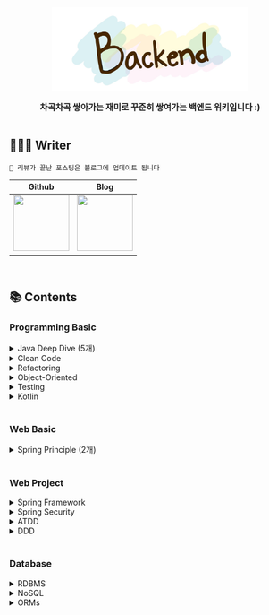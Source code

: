 


<p align="center">
    <img src="Backend.png" width="70%" height="70%"/>
</p>

<div align="center" style="font-size: 15px; font-weight: bold">차곡차곡 쌓아가는 재미로 꾸준히 쌓여가는 백엔드 위키입니다 :)</div>

<br>

## 👨🏻‍💻 Writer
`📢 리뷰가 끝난 포스팅은 블로그에 업데이트 됩니다`

| Github | Blog |
|------|-----|
 [<img src="https://avatars.githubusercontent.com/u/59248326?v=4" width="100" height="100">](https://github.com/giibeom) | [<img src="https://tistory4.daumcdn.net/tistory/4721195/attach/f2dd826f6a374fcab50ea9ab418c5bd6" width="100" height="100">](https://beomdrive.tistory.com/) |


<br>

## 📚 Contents

### Programming Basic
<details>
<summary>Java Deep Dive (5개)</summary>
<div markdown="1">

#### Java의 정석
1. [Java, 그 속으로](Java/Java의%20정석/Java,%20그%20속으로.md)
2. [객체 지향, 그 속으로](Java/Java의%20정석/객체%20지향,%20그%20속으로.md)
3. [변수와 메서드, 그 속으로](Java/Java의%20정석/변수와%20메서드,%20그%20속으로.md)
4. [오버로딩&오버라이딩 그리고 상속, 그 속으로](Java/Java의%20정석/오버로딩&오버라이딩%20그리고%20상속,%20그%20속으로.md)


#### Java 8
1. [함수형인터페이스와 람다, 그 속으로](Java/Java8/함수형인터페이스와%20람다,%20그%20속으로.md)


#### 이펙티브 자바


</div>
</details>


<details>
<summary>Clean Code</summary>
<div markdown="1">

</div>
</details>

<details>
<summary>Refactoring</summary>
<div markdown="1">

</div>
</details>

<details>
<summary>Object-Oriented</summary>
<div markdown="1">

</div>
</details>


<details>
<summary>Testing</summary>
<div markdown="1">

</div>
</details>

<details>
<summary>Kotlin</summary>
<div markdown="1">


</div>
</details>


<br>

### Web Basic

<details>
<summary>Spring Principle (2개)</summary>
<div markdown="1">

1. [MVC 패턴, 그 속으로](SpringPrinciple/MVC%20패턴,%20그%20속으로.md)
2. [Spring 웹 MVC, 그 속으로](SpringPrinciple/Spring%20웹%20MVC,%20그%20속으로.md)

</div>
</details>

<br>

### Web Project

<details>
<summary>Spring Framework</summary>
<div markdown="1">

</div>
</details>

<details>
<summary>Spring Security</summary>
<div markdown="1">

</div>
</details>

<details>
<summary>ATDD</summary>
<div markdown="1">

</div>
</details>

<details>
<summary>DDD</summary>
<div markdown="1">

</div>
</details>

<br>

### Database

<details>
<summary>RDBMS</summary>
<div markdown="1">

</div>
</details>

<details>
<summary>NoSQL</summary>
<div markdown="1">

</div>
</details>

<details>
<summary>ORMs</summary>
<div markdown="1">

</div>
</details>

